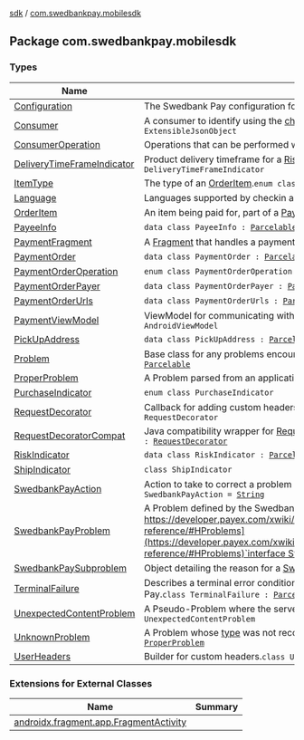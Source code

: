 [sdk](../index.md) / [com.swedbankpay.mobilesdk](./index.md)

## Package com.swedbankpay.mobilesdk

### Types

| Name | Summary |
|---|---|
| [Configuration](-configuration/index.md) | The Swedbank Pay configuration for your application.`class Configuration` |
| [Consumer](-consumer/index.md) | A consumer to identify using the [checkin](https://developer.swedbankpay.com/checkout/checkin) flow.`data class Consumer : `[`Parcelable`](https://developer.android.com/reference/android/os/Parcelable.html)`, ExtensibleJsonObject` |
| [ConsumerOperation](-consumer-operation/index.md) | Operations that can be performed with a [Consumer](-consumer/index.md).`enum class ConsumerOperation` |
| [DeliveryTimeFrameIndicator](-delivery-time-frame-indicator/index.md) | Product delivery timeframe for a [RiskIndicator](-risk-indicator/index.md).`enum class DeliveryTimeFrameIndicator` |
| [ItemType](-item-type/index.md) | The type of an [OrderItem](-order-item/index.md).`enum class ItemType` |
| [Language](-language/index.md) | Languages supported by checkin and payment menu.`enum class Language` |
| [OrderItem](-order-item/index.md) | An item being paid for, part of a [PaymentOrder](-payment-order/index.md).`data class OrderItem : `[`Parcelable`](https://developer.android.com/reference/android/os/Parcelable.html) |
| [PayeeInfo](-payee-info/index.md) | `data class PayeeInfo : `[`Parcelable`](https://developer.android.com/reference/android/os/Parcelable.html) |
| [PaymentFragment](-payment-fragment/index.md) | A [Fragment](#) that handles a payment process.`open class PaymentFragment : Fragment` |
| [PaymentOrder](-payment-order/index.md) | `data class PaymentOrder : `[`Parcelable`](https://developer.android.com/reference/android/os/Parcelable.html)`, ExtensibleJsonObject` |
| [PaymentOrderOperation](-payment-order-operation/index.md) | `enum class PaymentOrderOperation` |
| [PaymentOrderPayer](-payment-order-payer/index.md) | `data class PaymentOrderPayer : `[`Parcelable`](https://developer.android.com/reference/android/os/Parcelable.html) |
| [PaymentOrderUrls](-payment-order-urls/index.md) | `data class PaymentOrderUrls : `[`Parcelable`](https://developer.android.com/reference/android/os/Parcelable.html) |
| [PaymentViewModel](-payment-view-model/index.md) | ViewModel for communicating with a [PaymentFragment](-payment-fragment/index.md).`class PaymentViewModel : AndroidViewModel` |
| [PickUpAddress](-pick-up-address/index.md) | `data class PickUpAddress : `[`Parcelable`](https://developer.android.com/reference/android/os/Parcelable.html) |
| [Problem](-problem/index.md) | Base class for any problems encountered in the payment.`sealed class Problem : `[`Parcelable`](https://developer.android.com/reference/android/os/Parcelable.html) |
| [ProperProblem](-proper-problem/index.md) | A Problem parsed from an application/problem+json object.`interface ProperProblem` |
| [PurchaseIndicator](-purchase-indicator/index.md) | `enum class PurchaseIndicator` |
| [RequestDecorator](-request-decorator/index.md) | Callback for adding custom headers to backend requests.`abstract class RequestDecorator` |
| [RequestDecoratorCompat](-request-decorator-compat/index.md) | Java compatibility wrapper for [RequestDecorator](-request-decorator/index.md).`open class RequestDecoratorCompat : `[`RequestDecorator`](-request-decorator/index.md) |
| [RiskIndicator](-risk-indicator/index.md) | `data class RiskIndicator : `[`Parcelable`](https://developer.android.com/reference/android/os/Parcelable.html) |
| [ShipIndicator](-ship-indicator/index.md) | `class ShipIndicator` |
| [SwedbankPayAction](-swedbank-pay-action.md) | Action to take to correct a problem reported by the Swedbank Pay backend.`typealias SwedbankPayAction = `[`String`](https://kotlinlang.org/api/latest/jvm/stdlib/kotlin/-string/index.html) |
| [SwedbankPayProblem](-swedbank-pay-problem/index.md) | A Problem defined by the Swedbank Pay backend. [https://developer.payex.com/xwiki/wiki/developer/view/Main/ecommerce/technical-reference/#HProblems](https://developer.payex.com/xwiki/wiki/developer/view/Main/ecommerce/technical-reference/#HProblems)`interface SwedbankPayProblem : `[`ProperProblem`](-proper-problem/index.md) |
| [SwedbankPaySubproblem](-swedbank-pay-subproblem/index.md) | Object detailing the reason for a [SwedbankPayProblem](-swedbank-pay-problem/index.md).`class SwedbankPaySubproblem` |
| [TerminalFailure](-terminal-failure/index.md) | Describes a terminal error condition signaled by an onError callback from Swedbank Pay.`class TerminalFailure : `[`Parcelable`](https://developer.android.com/reference/android/os/Parcelable.html) |
| [UnexpectedContentProblem](-unexpected-content-problem/index.md) | A Pseudo-Problem where the server response was entirely unrecognized.`interface UnexpectedContentProblem` |
| [UnknownProblem](-unknown-problem/index.md) | A Problem whose [type](-unknown-problem/type.md) was not recognized.`interface UnknownProblem : `[`ProperProblem`](-proper-problem/index.md) |
| [UserHeaders](-user-headers/index.md) | Builder for custom headers.`class UserHeaders` |

### Extensions for External Classes

| Name | Summary |
|---|---|
| [androidx.fragment.app.FragmentActivity](androidx.fragment.app.-fragment-activity/index.md) |  |
